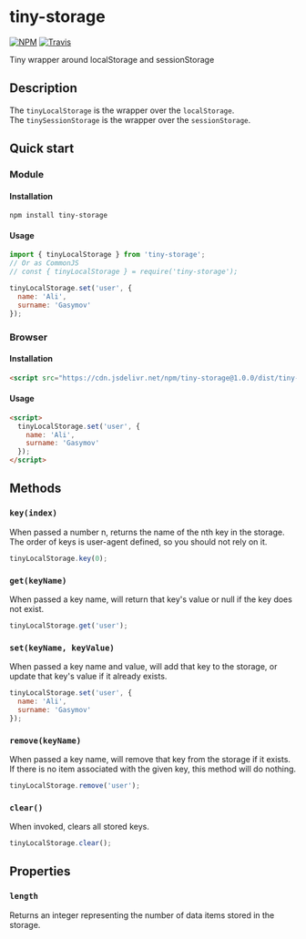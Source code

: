 # tiny-storage

[![NPM](https://img.shields.io/npm/v/tiny-storage.svg?style=flat-square)](https://www.npmjs.com/package/tiny-storage)
[![Travis](https://img.shields.io/travis/alik0211/tiny-storage/master.svg?style=flat-square)](https://travis-ci.org/alik0211/tiny-storage)

Tiny wrapper around localStorage and sessionStorage

## Description
The `tinyLocalStorage` is the wrapper over the `localStorage`.<br>
The `tinySessionStorage` is the wrapper over the `sessionStorage`.

## Quick start
### Module
#### Installation
```
npm install tiny-storage
```
#### Usage
```javascript
import { tinyLocalStorage } from 'tiny-storage';
// Or as CommonJS
// const { tinyLocalStorage } = require('tiny-storage');

tinyLocalStorage.set('user', {
  name: 'Ali',
  surname: 'Gasymov'
});
```

### Browser
#### Installation
```html
<script src="https://cdn.jsdelivr.net/npm/tiny-storage@1.0.0/dist/tiny-storage.min.js"></script>
```
#### Usage
```html
<script>
  tinyLocalStorage.set('user', {
    name: 'Ali',
    surname: 'Gasymov'
  });
</script>
```

## Methods
### `key(index)`
When passed a number n, returns the name of the nth key in the storage. The order of keys is user-agent defined, so you should not rely on it.

```javascript
tinyLocalStorage.key(0);
```
### `get(keyName)`
When passed a key name, will return that key's value or null if the key does not exist.

```javascript
tinyLocalStorage.get('user');
```
### `set(keyName, keyValue)`
When passed a key name and value, will add that key to the storage, or update that key's value if it already exists.

```javascript
tinyLocalStorage.set('user', {
  name: 'Ali',
  surname: 'Gasymov'
});
```
### `remove(keyName)`
When passed a key name, will remove that key from the storage if it exists. If there is no item associated with the given key, this method will do nothing.

```javascript
tinyLocalStorage.remove('user');
```
### `clear()`
When invoked, clears all stored keys.

```javascript
tinyLocalStorage.clear();
```

## Properties
### `length`
Returns an integer representing the number of data items stored in the storage.
